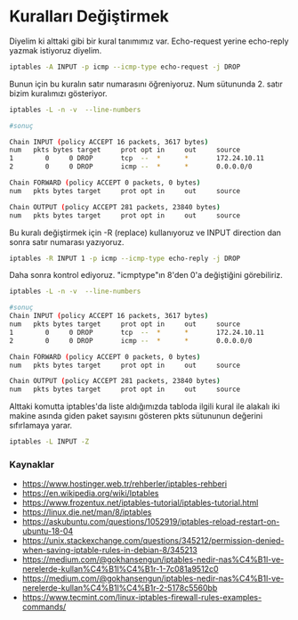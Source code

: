 # Kuralları Değiştirmek

Diyelim ki alttaki gibi bir kural tanımımız var. Echo-request yerine echo-reply yazmak istiyoruz diyelim.

```bash
iptables -A INPUT -p icmp --icmp-type echo-request -j DROP
```
Bunun için  bu kuralın satır numarasını öğreniyoruz. Num sütununda 2. satır bizim kuralımızı gösteriyor.


```bash
iptables -L -n -v  --line-numbers

#sonuç

Chain INPUT (policy ACCEPT 16 packets, 3617 bytes)
num   pkts bytes target     prot opt in     out     source               destination         
1        0     0 DROP       tcp  --  *      *       172.24.10.11         0.0.0.0/0            multiport dports 22,23
2        0     0 DROP       icmp --  *      *       0.0.0.0/0            0.0.0.0/0            icmptype 8

Chain FORWARD (policy ACCEPT 0 packets, 0 bytes)
num   pkts bytes target     prot opt in     out     source               destination         

Chain OUTPUT (policy ACCEPT 281 packets, 23840 bytes)
num   pkts bytes target     prot opt in     out     source               destination 

```


Bu kuralı değiştirmek için -R (replace) kullanıyoruz ve INPUT direction dan sonra satır numarası yazıyoruz.


```bash
iptables -R INPUT 1 -p icmp --icmp-type echo-reply -j DROP
```

Daha sonra kontrol ediyoruz. "icmptype"ın 8'den 0'a değiştiğini görebiliriz.

```bash
iptables -L -n -v  --line-numbers

#sonuç
Chain INPUT (policy ACCEPT 16 packets, 3617 bytes)
num   pkts bytes target     prot opt in     out     source               destination         
1        0     0 DROP       tcp  --  *      *       172.24.10.11         0.0.0.0/0            multiport dports 22,23
2        0     0 DROP       icmp --  *      *       0.0.0.0/0            0.0.0.0/0            icmptype 0

Chain FORWARD (policy ACCEPT 0 packets, 0 bytes)
num   pkts bytes target     prot opt in     out     source               destination         

Chain OUTPUT (policy ACCEPT 281 packets, 23840 bytes)
num   pkts bytes target     prot opt in     out     source               destination
```

Alttaki komutta iptables'da liste aldığımızda tabloda ilgili kural ile alakalı iki makine asında giden paket sayısını gösteren pkts sütununun değerini sıfırlamaya yarar.

```bash
iptables -L INPUT -Z
```

### Kaynaklar
- https://www.hostinger.web.tr/rehberler/iptables-rehberi
- https://en.wikipedia.org/wiki/Iptables
- https://www.frozentux.net/iptables-tutorial/iptables-tutorial.html
- https://linux.die.net/man/8/iptables
- https://askubuntu.com/questions/1052919/iptables-reload-restart-on-ubuntu-18-04
- https://unix.stackexchange.com/questions/345212/permission-denied-when-saving-iptable-rules-in-debian-8/345213
- https://medium.com/@gokhansengun/iptables-nedir-nas%C4%B1l-ve-nerelerde-kullan%C4%B1l%C4%B1r-1-7c081a9512c0
- https://medium.com/@gokhansengun/iptables-nedir-nas%C4%B1l-ve-nerelerde-kullan%C4%B1l%C4%B1r-2-5178c5560bb
- https://www.tecmint.com/linux-iptables-firewall-rules-examples-commands/

